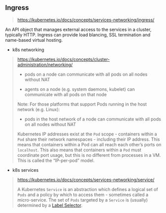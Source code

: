 #

## Ingress

> https://kubernetes.io/docs/concepts/services-networking/ingress/

An API object that manages external access to the services in a cluster, typically HTTP. Ingress can provide load blancing, SSL termination and name-based virtual hosting.

* k8s networking

> https://kubernetes.io/docs/concepts/cluster-administration/networking/
>
> * pods on a node can communicate with all pods on all nodes without NAT
>
> * agents on a node (e.g. system daemons, kubelet) can communicate with all pods on that node
>
> Note: For those platforms that support Pods running in the host network (e.g. Linux):
>
> * pods in the host network of a node can communicate with all pods on all nodes without NAT
>
> Kubernetes IP addresses exist at the `Pod` scope - containers within a `Pod` share their network namespaces - including their IP address. This means that containers within a Pod can all reach each other’s ports on `localhost`. This also means that containers within a `Pod` must coordinate port usage, but this is no different from processes in a VM. This is called the “IP-per-pod” model.



* k8s services

> https://kubernetes.io/docs/concepts/services-networking/service/
>
> A Kubernetes `Service` is an abstraction which defines a logical set of `Pods` and a policy by which to access them - sometimes called a micro-service. The set of `Pods` targeted by a `Service` is (usually) determined by a [Label Selector](https://kubernetes.io/docs/concepts/overview/working-with-objects/labels/#label-selectors).
